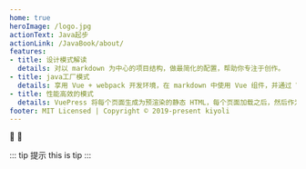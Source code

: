 ```yaml
---
home: true
heroImage: /logo.jpg
actionText: Java起步
actionLink: /JavaBook/about/
features:
- title: 设计模式解读
  details: 对以 markdown 为中心的项目结构，做最简化的配置，帮助你专注于创作。
- title: java工厂模式
  details: 享用 Vue + webpack 开发环境，在 markdown 中使用 Vue 组件，并通过 Vue 开发自定义主题。
- title: 性能高效的模式
  details: VuePress 将每个页面生成为预渲染的静态 HTML，每个页面加载之后，然后作为单页面应用程序(SPA)运行。
footer: MIT Licensed | Copyright © 2019-present kiyoli
---
```



:tada: :100:


::: tip 提示
this is tip
:::
